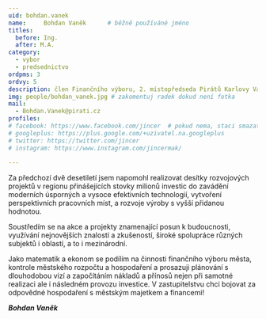 ```yaml
---
uid: bohdan.vanek
name:     Bohdan Vaněk  	# běžně používáné jméno
titles:
  before: Ing.
  after: M.A.
category:
  - vybor
  - predsednictvo
ordpms: 3
ordvy: 5
description: člen Finančního výboru, 2. místopředseda Pirátů Karlovy Vary
img: people/bohdan_vanek.jpg # zakomentuj radek dokud není fotka
mail:
  - Bohdan.Vanek@pirati.cz
profiles:
# facebook: https://www.facebook.com/jincer  # pokud nema, staci smazat tuto radku
# googleplus: https://plus.google.com/+uzivatel.na.googleplus
# twitter: https://twitter.com/jincer
# instagram: https://www.instagram.com/jincermak/ 
   
---
```

Za předchozí dvě desetiletí jsem napomohl realizovat desítky rozvojových projektů v regionu přinášejících stovky milionů investic do zavádění moderních úsporných a vysoce efektivních technologií,  vytvoření perspektivních pracovních míst, a rozvoje výroby s vyšší přidanou hodnotou. 

Soustředím se na akce a projekty znamenající posun k budoucnosti, využívání nejnovějších znalostí a zkušeností, široké spolupráce různých subjektů i oblastí, a to i mezinárodní.

Jako matematik a ekonom se podílím na činnosti finančního výboru města, kontrole městského rozpočtu a hospodaření a prosazuji plánování s dlouhodobou vizí a započítáním nákladů a přínosů nejen při samotné realizaci ale i následném provozu investice. V zastupitelstvu chci bojovat za odpovědné hospodaření s městským majetkem a financemi!

***Bohdan Vaněk***
